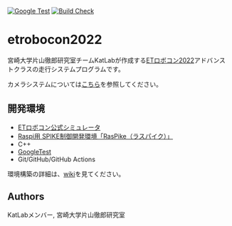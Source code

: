 [![Google Test](https://github.com/KatLab-MiyazakiUniv/etrobocon2022/actions/workflows/google-test.yaml/badge.svg)](https://github.com/KatLab-MiyazakiUniv/etrobocon2022/actions/workflows/google-test.yaml)
[![Build Check](https://github.com/KatLab-MiyazakiUniv/etrobocon2022/actions/workflows/build-check.yaml/badge.svg)](https://github.com/KatLab-MiyazakiUniv/etrobocon2022/actions/workflows/build-check.yaml)

# etrobocon2022
宮崎大学片山徹郎研究室チームKatLabが作成する[ETロボコン2022](https://www.etrobo.jp/)アドバンストクラスの走行システムプログラムです。

カメラシステムについては[こちら](https://github.com/KatLab-MiyazakiUniv/etrobocon2022-camera-system)を参照してください。


## 開発環境
- [ETロボコン公式シミュレータ](https://github.com/ETrobocon/etrobo)
- [Raspi用 SPIKE制御開発環境「RasPike（ラスパイク）」](https://github.com/ETrobocon/RasPike)
- C++
- [GoogleTest](https://github.com/google/googletest)
- Git/GitHub/GitHub Actions

環境構築の詳細は、[wiki](https://github.com/KatLab-MiyazakiUniv/etrobocon2022/wiki)を見てください。

## Authors
KatLabメンバー, 宮崎大学片山徹郎研究室
